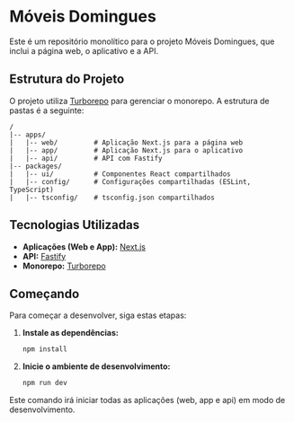 # Móveis Domingues

Este é um repositório monolítico para o projeto Móveis Domingues, que inclui a página web, o aplicativo e a API.

## Estrutura do Projeto

O projeto utiliza [Turborepo](httpss://turbo.build/repo) para gerenciar o monorepo. A estrutura de pastas é a seguinte:

```
/
|-- apps/
|   |-- web/         # Aplicação Next.js para a página web
|   |-- app/         # Aplicação Next.js para o aplicativo
|   |-- api/         # API com Fastify
|-- packages/
|   |-- ui/          # Componentes React compartilhados
|   |-- config/      # Configurações compartilhadas (ESLint, TypeScript)
|   |-- tsconfig/    # tsconfig.json compartilhados
```

## Tecnologias Utilizadas

*   **Aplicações (Web e App):** [Next.js](httpss://nextjs.org/)
*   **API:** [Fastify](httpss://www.fastify.io/)
*   **Monorepo:** [Turborepo](httpss://turbo.build/repo)

## Começando

Para começar a desenvolver, siga estas etapas:

1.  **Instale as dependências:**

    ```bash
    npm install
    ```

2.  **Inicie o ambiente de desenvolvimento:**

    ```bash
    npm run dev
    ```

Este comando irá iniciar todas as aplicações (web, app e api) em modo de desenvolvimento.